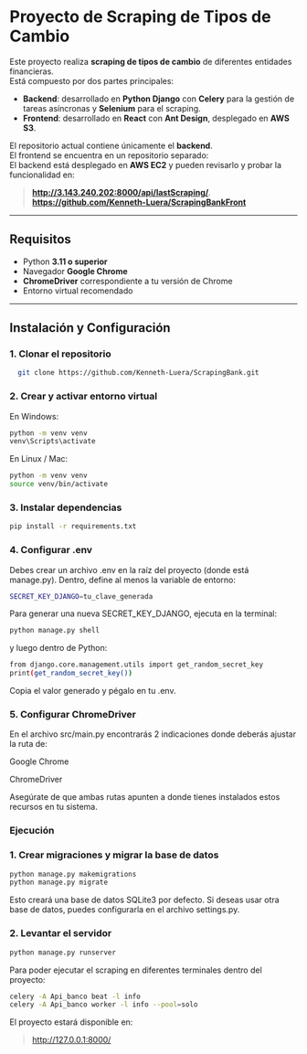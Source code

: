# Proyecto de Scraping de Tipos de Cambio

Este proyecto realiza **scraping de tipos de cambio** de diferentes entidades financieras.  
Está compuesto por dos partes principales:

- **Backend**: desarrollado en **Python Django** con **Celery** para la gestión de tareas asíncronas y **Selenium** para el scraping.  
- **Frontend**: desarrollado en **React** con **Ant Design**, desplegado en **AWS S3**.  

El repositorio actual contiene únicamente el **backend**.  
El frontend se encuentra en un repositorio separado:  
El backend está desplegado en **AWS EC2** y pueden revisarlo y probar la funcionalidad en:
 > **http://3.143.240.202:8000/api/lastScraping/**.  
 > **https://github.com/Kenneth-Luera/ScrapingBankFront**

---

## Requisitos

- Python **3.11 o superior**
- Navegador **Google Chrome**
- **ChromeDriver** correspondiente a tu versión de Chrome
- Entorno virtual recomendado

---

## Instalación y Configuración

### 1. Clonar el repositorio
```bash
  git clone https://github.com/Kenneth-Luera/ScrapingBank.git
```
### 2. Crear y activar entorno virtual

En Windows:
```bash
python -m venv venv
venv\Scripts\activate
```
En Linux / Mac:
```bash
python -m venv venv
source venv/bin/activate
```
### 3. Instalar dependencias
```bash
pip install -r requirements.txt
```
### 4. Configurar .env
Debes crear un archivo .env en la raíz del proyecto (donde está manage.py).
Dentro, define al menos la variable de entorno:
```bash
SECRET_KEY_DJANGO=tu_clave_generada
```
Para generar una nueva SECRET_KEY_DJANGO, ejecuta en la terminal:
```bash
python manage.py shell
```
y luego dentro de Python:
```bash
from django.core.management.utils import get_random_secret_key
print(get_random_secret_key())
```
Copia el valor generado y pégalo en tu .env.

### 5. Configurar ChromeDriver

En el archivo src/main.py encontrarás 2 indicaciones donde deberás ajustar la ruta de:

Google Chrome

ChromeDriver

Asegúrate de que ambas rutas apunten a donde tienes instalados estos recursos en tu sistema.

### Ejecución

### 1. Crear migraciones y migrar la base de datos
```bash
python manage.py makemigrations
python manage.py migrate
```
Esto creará una base de datos SQLite3 por defecto.
Si deseas usar otra base de datos, puedes configurarla en el archivo settings.py.

### 2. Levantar el servidor
```bash
python manage.py runserver
```

Para poder ejecutar el scraping en diferentes terminales dentro del proyecto:
```bash
celery -A Api_banco beat -l info
celery -A Api_banco worker -l info --pool=solo
```

El proyecto estará disponible en:
> http://127.0.0.1:8000/